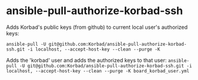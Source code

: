 # ansible-pull-authorize-korbad-ssh
Adds Korbad's public keys (from github) to current local user's authorized keys:

```ansible-pull -U git@github.com:Korbad/ansible-pull-authorize-korbad-ssh.git -i localhost, --accept-host-key --clean --purge -K```


Adds the 'korbad' user and adds the authorized keys to that user:
```ansible-pull -U git@github.com:Korbad/ansible-pull-authorize-korbad-ssh.git -i localhost, --accept-host-key --clean --purge -K board_korbad_user.yml```